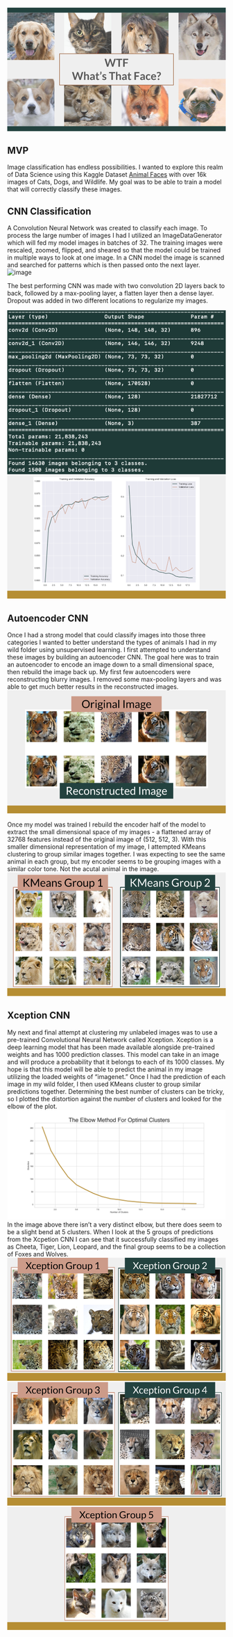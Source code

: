 ![image](images/title.png)

## MVP
Image classification has endless possibilities. I wanted to explore this realm of Data Science using this Kaggle Dataset [Animal Faces](https://www.kaggle.com/andrewmvd/animal-faces) with over 16k images of Cats, Dogs, and Wildlife. My goal was to be able to train a model that will correctly classify these images.

## CNN Classification
A Convolution Neural Network was created to classify each image. To process the large number of images I had I utilized an ImageDataGenerator which will fed my model images in batches of 32. The training images were rescaled, zoomed, flipped, and sheared so that the model could be trained in multiple ways to look at one image. In a CNN model the image is scanned and searched for patterns which is then passed onto the next layer.
![image](images/taylor.gif)

The best performing CNN was made with two convolution 2D layers back to back, followed by a max-pooling layer, a flatten layer then a dense layer. Dropout was added in two different locations to regularize my images.

![image](images/terminalcnn.png)
![image](images/cnnresults.png)

## Autoencoder CNN
Once I had a strong model that could classify images into those three categories I wanted to better understand the types of animals I had in my wild folder using unsupervised learning. I first attempted to understand these images by building an autoencoder CNN. The goal here was to train an autoencoder to encode an image down to a small dimensional space, then rebuild the image back up. My first few autoencoders were reconstructing blurry images. I removed some max-pooling layers and was able to get much better results in the reconstructed images.
![image](images/notblur.png)

Once my model was trained I rebuild the encoder half of the model to extract the small dimensional space of my images - a flattened array of 32768 features instead of the original image of (512, 512, 3). With this smaller dimensional representation of my image, I attempted KMeans clustering to group similar images together. I was expecting to see the same animal in each group, but my encoder seems to be grouping images with a similar color tone. Not the acutal animal in the image.
![image](images/autofail.png)

## Xception CNN
My next and final attempt at clustering my unlabeled images was to use a pre-trained Convolutional Neural Network called Xception. Xception is a deep learning model that has been made available alongside pre-trained weights and has 1000 prediction classes. This model can take in an image and will produce a probability that it belongs to each of its 1000 classes. My hope is that this model will be able to predict the animal in my image utilizing the loaded weights of “imagenet.” Once I had the prediction of each image in my wild folder, I then used KMeans cluster to group similar predictions together. Determining the best number of clusters can be tricky, so I plotted the distortion against the number of clusters and looked for the elbow of the plot. 
![image](images/xeblow.png)
In the image above there isn’t a very distinct elbow, but there does seem to be a slight bend at 5 clusters. When I look at the 5 groups of predictions from the Xcpetion CNN I can see that it successfully classified my images as Cheeta, Tiger, Lion, Leopard, and the final group seems to be a collection of Foxes and Wolves.
![image](images/xcep1.png)
![image](images/xcep2.png)
![image](images/xcep3.png)
